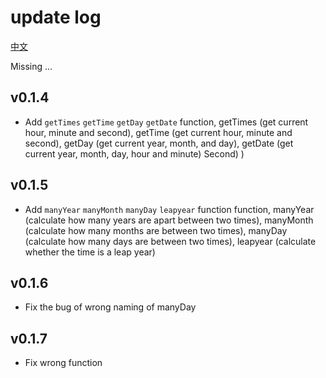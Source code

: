 # update log

[中文](./README_zh-cn.md)

Missing
...

## v0.1.4
  - Add `getTimes` `getTime` `getDay` `getDate` function, getTimes (get current hour, minute and second), getTime (get current hour, minute and second), getDay (get current year, month, and day), getDate (get current year, month, day, hour and minute) Second) )

## v0.1.5
  - Add `manyYear` `manyMonth` `manyDay` `leapyear` function function, manyYear (calculate how many years are apart between two times), manyMonth (calculate how many months are between two times), manyDay (calculate how many days are between two times), leapyear (calculate whether the time is a leap year)

## v0.1.6
  - Fix the bug of wrong naming of manyDay

## v0.1.7
  - Fix wrong function